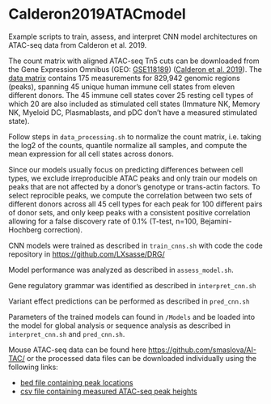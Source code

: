 # Calderon2019ATACmodel
Example scripts to train, assess, and interpret CNN model architectures on ATAC-seq data from Calderon et al. 2019.

The count matrix with aligned ATAC-seq Tn5 cuts can be downloaded from the Gene Expression Omnibus (GEO: [GSE118189](https://www.ncbi.nlm.nih.gov/geo/query/acc.cgi?acc=GSE118189)) ([Calderon et al. 2019](https://www.nature.com/articles/s41588-019-0505-9)). The [data matrix](https://www.ncbi.nlm.nih.gov/geo/download/?acc=GSE118189&format=file&file=GSE118189%5FATAC%5Fcounts%2Etxt%2Egz) contains 175 measurements for 829,942 genomic regions (peaks), spanning 45 unique human immune cell states from eleven different donors. The 45 immune cell states cover 25 resting cell types of which 20 are also included as stimulated cell states (Immature NK, Memory NK, Myeloid DC, Plasmablasts, and pDC don’t have a measured stimulated state). 

Follow steps in `data_processing.sh` to normalize the count matrix, i.e. taking the log2 of the counts, quantile normalize all samples, and compute the mean expression for all cell states across donors. 

Since our models usually focus on predicting differences between cell types, we exclude irreproducible ATAC peaks and only train our models on peaks that are not affected by a donor’s genotype or trans-actin factors. To select reprocible peaks, we compute the correlation between two sets of different donors across all 45 cell types for each peak for 100 different pairs of donor sets, and only keep peaks with a consistent positive correlation allowing for a false discovery rate of 0.1% (T-test, n=100, Bejamini-Hochberg correction). 

CNN models were trained as described in `train_cnns.sh` with code the code repository in https://github.com/LXsasse/DRG/

Model performance was analyzed as described in `assess_model.sh`. 

Gene regulatory grammar was identified as described in `interpret_cnn.sh`

Variant effect predictions can be performed as described in `pred_cnn.sh`

Parameters of the trained models can found in `/Models` and be loaded into the model for global analysis or sequence analysis as described in `interpret_cnn.sh` and `pred_cnn.sh`.

Mouse ATAC-seq data can be found here https://github.com/smaslova/AI-TAC/
or the processed data files can be downloaded individually using the following links:
- [bed file containing peak locations](https://www.dropbox.com/s/r8drj2wxc07bt4j/ImmGenATAC1219.peak_matched.txt?dl=0)
- [csv file containing measured ATAC-seq peak heights](https://www.dropbox.com/s/7mmd4v760eux755/mouse_peak_heights.csv?dl=0)



